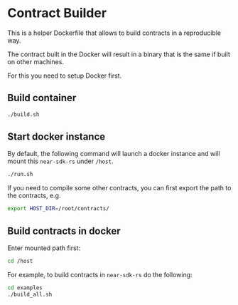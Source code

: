 # Contract Builder

This is a helper Dockerfile that allows to build contracts in a reproducible way.

The contract built in the Docker will result in a binary that is the same if built on other machines.

For this you need to setup Docker first.

## Build container

```bash
./build.sh
```

## Start docker instance

By default, the following command will launch a docker instance and will mount this `near-sdk-rs` under `/host`.

```bash
./run.sh
```

If you need to compile some other contracts, you can first export the path to the contracts, e.g.

```bash
export HOST_DIR=/root/contracts/
```

## Build contracts in docker

Enter mounted path first:

```bash
cd /host
```

For example, to build contracts in `near-sdk-rs` do the following:

```bash
cd examples
./build_all.sh
```

